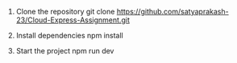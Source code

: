 1. Clone the repository
git clone https://github.com/satyaprakash-23/Cloud-Express-Assignment.git

2. Install dependencies
npm install

3. Start the project
npm run dev
